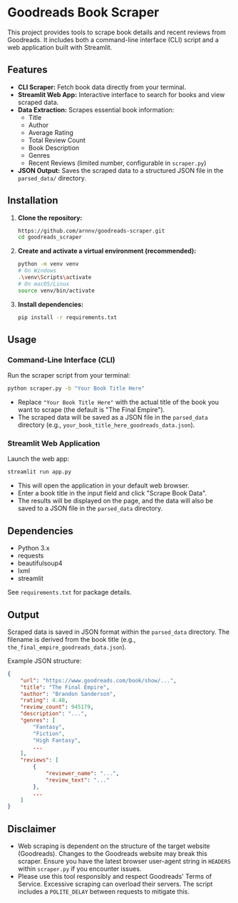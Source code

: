 # Goodreads Book Scraper

This project provides tools to scrape book details and recent reviews from Goodreads. It includes both a command-line interface (CLI) script and a web application built with Streamlit.

## Features

*   **CLI Scraper:** Fetch book data directly from your terminal.
*   **Streamlit Web App:** Interactive interface to search for books and view scraped data.
*   **Data Extraction:** Scrapes essential book information:
    *   Title
    *   Author
    *   Average Rating
    *   Total Review Count
    *   Book Description
    *   Genres
    *   Recent Reviews (limited number, configurable in `scraper.py`)
*   **JSON Output:** Saves the scraped data to a structured JSON file in the `parsed_data/` directory.

## Installation

1.  **Clone the repository:**
    ```bash
    https://github.com/arnnv/goodreads-scraper.git
    cd goodreads_scraper
    ```

2.  **Create and activate a virtual environment (recommended):**
    ```bash
    python -m venv venv
    # On Windows
    .\venv\Scripts\activate
    # On macOS/Linux
    source venv/bin/activate
    ```

3.  **Install dependencies:**
    ```bash
    pip install -r requirements.txt
    ```

## Usage

### Command-Line Interface (CLI)

Run the scraper script from your terminal:

```bash
python scraper.py -b "Your Book Title Here"
```

*   Replace `"Your Book Title Here"` with the actual title of the book you want to scrape (the default is "The Final Empire").
*   The scraped data will be saved as a JSON file in the `parsed_data` directory (e.g., `your_book_title_here_goodreads_data.json`).

### Streamlit Web Application

Launch the web app:

```bash
streamlit run app.py
```

*   This will open the application in your default web browser.
*   Enter a book title in the input field and click "Scrape Book Data".
*   The results will be displayed on the page, and the data will also be saved to a JSON file in the `parsed_data` directory.

## Dependencies

*   Python 3.x
*   requests
*   beautifulsoup4
*   lxml
*   streamlit

See `requirements.txt` for package details.

## Output

Scraped data is saved in JSON format within the `parsed_data` directory. The filename is derived from the book title (e.g., `the_final_empire_goodreads_data.json`).

Example JSON structure:

```json
{
    "url": "https://www.goodreads.com/book/show/...",
    "title": "The Final Empire",
    "author": "Brandon Sanderson",
    "rating": 4.48,
    "review_count": 945179,
    "description": "...",
    "genres": [
        "Fantasy",
        "Fiction",
        "High Fantasy",
        ...
    ],
    "reviews": [
        {
            "reviewer_name": "...",
            "review_text": "..."
        },
        ...
    ]
}
```

## Disclaimer

*   Web scraping is dependent on the structure of the target website (Goodreads). Changes to the Goodreads website may break this scraper. Ensure you have the latest browser user-agent string in `HEADERS` within `scraper.py` if you encounter issues.
*   Please use this tool responsibly and respect Goodreads' Terms of Service. Excessive scraping can overload their servers. The script includes a `POLITE_DELAY` between requests to mitigate this.

